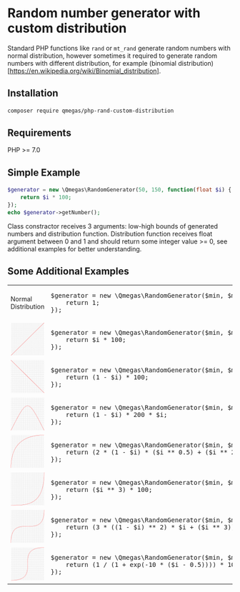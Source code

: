 Random number generator with custom distribution
==============
Standard PHP functions like `rand` or `mt_rand` generate random numbers with normal distribution, however sometimes it 
required to generate random numbers with different distribution, for example (binomial distribution)[https://en.wikipedia.org/wiki/Binomial_distribution].


Installation
------------
```bash
composer require qmegas/php-rand-custom-distribution
```

Requirements
------------
PHP >= 7.0

Simple Example
--------------
```php
$generator = new \Qmegas\RandomGenerator(50, 150, function(float $i) {
	return $i * 100;
});
echo $generator->getNumber();
```
Class constractor receives 3 arguments: low-high bounds of generated numbers and distribution function.
Distribution function receives float argument between 0 and 1 and should return some integer value >= 0, see additional examples for better understanding.

Some Additional Examples
--------------
<table>
	<tr>
		<td>Normal Distribution</td>
		<td>
			<pre lang="php">$generator = new \Qmegas\RandomGenerator($min, $max, function() {
	return 1;
});</pre>
		</td>
	</tr>
	<tr>
		<td><img src="./images/1.png"></td>
		<td>
			<pre lang="php">$generator = new \Qmegas\RandomGenerator($min, $max, function(float $i) {
	return $i * 100;
});</pre>
		</td>
	</tr>
	<tr>
		<td><img src="./images/m1.png"></td>
		<td>
			<pre lang="php">$generator = new \Qmegas\RandomGenerator($min, $max, function(float $i) {
	return (1 - $i) * 100;
});</pre>
		</td>
	</tr>
	<tr>
		<td><img src="./images/p.png"></td>
		<td>
			<pre lang="php">$generator = new \Qmegas\RandomGenerator($min, $max, function(float $i) {
	return (1 - $i) * 200 * $i;
});</pre>
		</td>
	</tr>
	<tr>
		<td><img src="./images/pr.png"></td>
		<td>
			<pre lang="php">$generator = new \Qmegas\RandomGenerator($min, $max, function(float $i) {
	return (2 * (1 - $i) * ($i ** 0.5) + ($i ** 2)) * 100;
});</pre>
		</td>
	</tr>
	<tr>
		<td><img src="./images/pr2.png"></td>
		<td>
			<pre lang="php">$generator = new \Qmegas\RandomGenerator($min, $max, function(float $i) {
	return ($i ** 3) * 100;
});</pre>
		</td>
	</tr>
	<tr>
		<td><img src="./images/sr.png"></td>
		<td>
			<pre lang="php">$generator = new \Qmegas\RandomGenerator($min, $max, function(float $i) {
	return (3 * ((1 - $i) ** 2) * $i + ($i ** 3)) * 100;
});</pre>
		</td>
	</tr>
	<tr>
		<td><img src="./images/s.png"></td>
		<td>
			<pre lang="php">$generator = new \Qmegas\RandomGenerator($min, $max, function(float $i) {
	return (1 / (1 + exp(-10 * ($i - 0.5)))) * 100;
});</pre>
		</td>
	</tr>
</table>